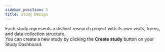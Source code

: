 ```yaml
---
sidebar_position: 3
title: Study Design
---
```


Each study represents a distinct research project with its own visits, forms, and data collection structure.  
You can create a new study by clicking the **Create study** button on your Study Dashboard.
